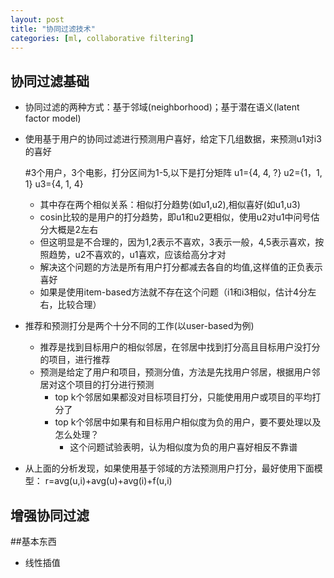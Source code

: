 ```yaml
---
layout: post
title: "协同过滤技术"
categories: [ml, collaborative filtering]
---
```

## 协同过滤基础

* 协同过滤的两种方式：基于邻域(neighborhood)；基于潜在语义(latent factor model)

* 使用基于用户的协同过滤进行预测用户喜好，给定下几组数据，来预测u1对i3的喜好
  
    #3个用户，3个电影，打分区间为1-5,以下是打分矩阵
    u1={4, 4, ?}
    u2={1，1, 1}
    u3={4, 1, 4}

  * 其中存在两个相似关系：相似打分趋势(如u1,u2),相似喜好(如u1,u3)
  * cosin比较的是用户的打分趋势，即u1和u2更相似，使用u2对u1中问号估分大概是2左右
  * 但这明显是不合理的，因为1,2表示不喜欢，3表示一般，4,5表示喜欢，按照趋势，u2不喜欢的，u1喜欢，应该给高分才对
  * 解决这个问题的方法是所有用户打分都减去各自的均值,这样值的正负表示喜好
  * 如果是使用item-based方法就不存在这个问题（i1和i3相似，估计4分左右，比较合理）

* 推荐和预测打分是两个十分不同的工作(以user-based为例)
  * 推荐是找到目标用户的相似邻居，在邻居中找到打分高且目标用户没打分的项目，进行推荐
  * 预测是给定了用户和项目，预测分值，方法是先找用户邻居，根据用户邻居对这个项目的打分进行预测
    * top k个邻居如果都没对目标项目打分，只能使用用户或项目的平均打分了
    * top k个邻居中如果有和目标用户相似度为负的用户，要不要处理以及怎么处理？
        * 这个问题试验表明，认为相似度为负的用户喜好相反不靠谱
* 从上面的分析发现，如果使用基于邻域的方法预测用户打分，最好使用下面模型：
  r=avg(u,i)+avg(u)+avg(i)+f(u,i)

## 增强协同过滤

##基本东西
* 线性插值
